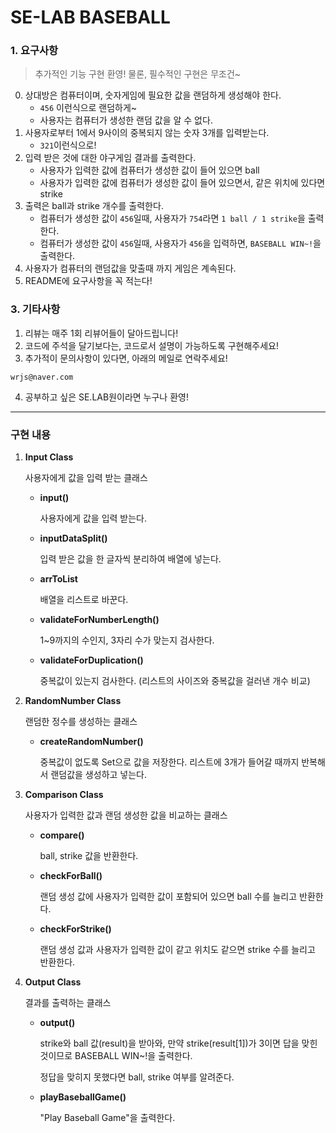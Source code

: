 # SE-LAB BASEBALL

### 1. 요구사항
> 추가적인 기능 구현 환영! 물론, 필수적인 구현은 무조건~
0. 상대방은 컴퓨터이며, 숫자게임에 필요한 값을 랜덤하게 생성해야 한다.
    - `456` 이런식으로 랜덤하게~
    - 사용자는 컴퓨터가 생성한 랜덤 값을 알 수 없다.
1. 사용자로부터 1에서 9사이의 중복되지 않는 숫자 3개를 입력받는다.
    - `321`이런식으로!
2. 입력 받은 것에 대한 야구게임 결과를 출력한다.
    - 사용자가 입력한 값에 컴퓨터가 생성한 값이 들어 있으면 ball
    - 사용자가 입력한 값에 컴퓨터가 생성한 값이 들어 있으면서, 같은 위치에 있다면 strike
3. 출력은 ball과 strike 개수를 출력한다.
   - 컴퓨터가 생성한 값이 `456`일때, 사용자가 `754`라면 `1 ball / 1 strike`을 출력한다.
   - 컴퓨터가 생성한 값이 `456`일때, 사용자가 `456`을 입력하면, `BASEBALL WIN~!`을 출력한다.
4. 사용자가 컴퓨터의 랜덤값을 맞출때 까지 게임은 계속된다.
5. README에 요구사항을 꼭 적는다!

### 3. 기타사항
1. 리뷰는 매주 1회 리뷰어들이 달아드립니다!
2. 코드에 주석을 달기보다는, 코드로서 설명이 가능하도록 구현해주세요!
3. 추가적이 문의사항이 있다면, 아래의 메일로 연락주세요!
```
wrjs@naver.com
```
4. 공부하고 싶은 SE.LAB원이라면 누구나 환영!

---

### 구현 내용

1. **Input Class**

   사용자에게 값을 입력 받는 클래스

   - **input()**

     사용자에게 값을 입력 받는다.

   - **inputDataSplit()**
   
     입력 받은 값을 한 글자씩 분리하여 배열에 넣는다.
   
   - **arrToList**
   
     배열을 리스트로 바꾼다.

   - **validateForNumberLength()**
     
     1~9까지의 수인지, 3자리 수가 맞는지 검사한다.

   - **validateForDuplication()**

     중복값이 있는지 검사한다. (리스트의 사이즈와 중복값을 걸러낸 개수 비교)


2. **RandomNumber Class**

    랜덤한 정수를 생성하는 클래스
    
    - **createRandomNumber()**
    
      중복값이 없도록 Set으로 값을 저장한다. 리스트에 3개가 들어갈 때까지 반복해서 랜덤값을 생성하고 넣는다.


3. **Comparison Class**

    사용자가 입력한 값과 랜덤 생성한 값을 비교하는 클래스

    - **compare()**
      
      ball, strike 값을 반환한다.
   
    - **checkForBall()**
   
      랜덤 생성 값에 사용자가 입력한 값이 포함되어 있으면 ball 수를 늘리고 반환한다.

    - **checkForStrike()**
   
      랜덤 생성 값과 사용자가 입력한 값이 같고 위치도 같으면 strike 수를 늘리고 반환한다.


4. **Output Class**
    
    결과를 출력하는 클래스

    - **output()**
    
      strike와 ball 값(result)을 받아와, 만약 strike(result[1])가 3이면 답을 맞힌 것이므로 BASEBALL WIN~!을 출력한다.
   
      정답을 맞히지 못했다면 ball, strike 여부를 알려준다.

    - **playBaseballGame()**

      "Play Baseball Game"을 출력한다.